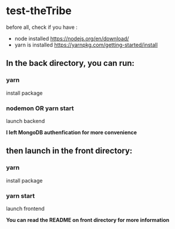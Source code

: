 # test-theTribe
before all, check if you have :
- node installed https://nodejs.org/en/download/
- yarn is installed https://yarnpkg.com/getting-started/install
	
## In the back directory, you can run:

### yarn
install package

### nodemon OR yarn start
launch backend

**I left MongoDB authenfication for more convenience**

## then launch in the front directory:

### yarn
install package

### yarn start
launch frontend

**You can read the README on front directory for more information**

